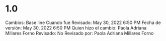 # 1.0

Cambios: Base line
Cuando fue Revisado: May 30, 2022 6:50 PM
Fecha de  versión: May 30, 2022 6:50 PM
Quien hizo el cambio: Paola Adriana Millares Forno
Revisado: No
Revisado por: Paola Adriana Millares Forno